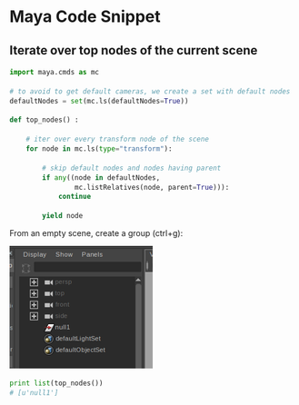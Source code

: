 # Maya Code Snippet

## Iterate over top nodes of the current scene

```python
import maya.cmds as mc

# to avoid to get default cameras, we create a set with default nodes
defaultNodes = set(mc.ls(defaultNodes=True))

def top_nodes() :

    # iter over every transform node of the scene
    for node in mc.ls(type="transform"):
        
        # skip default nodes and nodes having parent
        if any((node in defaultNodes,
                mc.listRelatives(node, parent=True))):
            continue

        yield node
```

From an empty scene, create a group (ctrl+g):

![Maya empty group](img/maya/maya_null_grp.png)

```python
print list(top_nodes())
# [u'null1']
```
